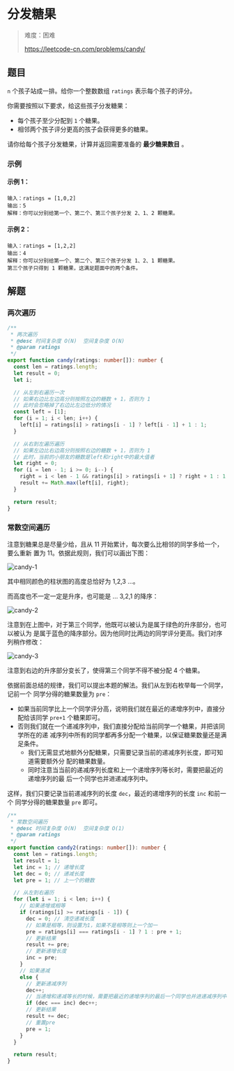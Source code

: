 # 分发糖果

> 难度：困难
>
> https://leetcode-cn.com/problems/candy/

## 题目

`n` 个孩子站成一排。给你一个整数数组 `ratings` 表示每个孩子的评分。

你需要按照以下要求，给这些孩子分发糖果：

- 每个孩子至少分配到 `1` 个糖果。
- 相邻两个孩子评分更高的孩子会获得更多的糖果。

请你给每个孩子分发糖果，计算并返回需要准备的 **最少糖果数目** 。

### 示例

#### 示例 1：

```
输入：ratings = [1,0,2]
输出：5
解释：你可以分别给第一个、第二个、第三个孩子分发 2、1、2 颗糖果。
```

#### 示例 2：

```
输入：ratings = [1,2,2]
输出：4
解释：你可以分别给第一个、第二个、第三个孩子分发 1、2、1 颗糖果。
第三个孩子只得到 1 颗糖果，这满足题面中的两个条件。
```

## 解题

### 两次遍历

```typescript
/**
 * 两次遍历
 * @desc 时间复杂度 O(N)  空间复杂度 O(N)
 * @param ratings
 */
export function candy(ratings: number[]): number {
  const len = ratings.length;
  let result = 0;
  let i;

  // 从左到右遍历一次
  // 如果右边比左边高分则按照左边的糖数 + 1，否则为 1
  // 此时会忽略掉了右边比左边低分的情况
  const left = [1];
  for (i = 1; i < len; i++) {
    left[i] = ratings[i] > ratings[i - 1] ? left[i - 1] + 1 : 1;
  }

  // 从右到左遍历遍历
  // 如果左边比右边高分则按照右边的糖数 + 1，否则为 1
  // 此时，当前的小朋友的糖数是left和right中的最大值者
  let right = 0;
  for (i = len - 1; i >= 0; i--) {
    right = i < len - 1 && ratings[i] > ratings[i + 1] ? right + 1 : 1;
    result += Math.max(left[i], right);
  }

  return result;
}
```

### 常数空间遍历

注意到糖果总是尽量少给，且从 11 开始累计，每次要么比相邻的同学多给一个，要么重新
置为 11。依据此规则，我们可以画出下图：

![candy-1](https://user-images.githubusercontent.com/54696834/159101936-22317acc-55aa-41b7-85af-f25fd3688684.png)

其中相同颜色的柱状图的高度总恰好为 1,2,3 …。

而高度也不一定一定是升序，也可能是 … 3,2,1 的降序：

![candy-2](https://user-images.githubusercontent.com/54696834/159101938-402727b0-66aa-4f61-9719-bf1c48620bcc.png)

注意到在上图中，对于第三个同学，他既可以被认为是属于绿色的升序部分，也可以被认为
是属于蓝色的降序部分。因为他同时比两边的同学评分更高。我们对序列稍作修改：

![candy-3](https://user-images.githubusercontent.com/54696834/159101935-5736f681-8707-4708-a296-ae3b0961895e.png)

注意到右边的升序部分变长了，使得第三个同学不得不被分配 4 个糖果。

依据前面总结的规律，我们可以提出本题的解法。我们从左到右枚举每一个同学，记前一个
同学分得的糖果数量为 `pre`：

- 如果当前同学比上一个同学评分高，说明我们就在最近的递增序列中，直接分配给该同学
  `pre+1` 个糖果即可。
- 否则我们就在一个递减序列中，我们直接分配给当前同学一个糖果，并把该同学所在的递
  减序列中所有的同学都再多分配一个糖果，以保证糖果数量还是满足条件。
  - 我们无需显式地额外分配糖果，只需要记录当前的递减序列长度，即可知道需要额外分
    配的糖果数量。
  - 同时注意当当前的递减序列长度和上一个递增序列等长时，需要把最近的递增序列的最
    后一个同学也并进递减序列中。

这样，我们只要记录当前递减序列的长度 `dec`，最近的递增序列的长度 `inc` 和前一个
同学分得的糖果数量 `pre` 即可。

```typescript
/**
 * 常数空间遍历
 * @desc 时间复杂度 O(N)  空间复杂度 O(1)
 * @param ratings
 */
export function candy2(ratings: number[]): number {
  const len = ratings.length;
  let result = 1;
  let inc = 1; // 递增长度
  let dec = 0; // 递减长度
  let pre = 1; // 上一个的糖数

  // 从左到右遍历
  for (let i = 1; i < len; i++) {
    // 如果递增或相等
    if (ratings[i] >= ratings[i - 1]) {
      dec = 0; // 清空递减长度
      // 如果是相等，则设置为1，如果不是相等则上一个加一
      pre = ratings[i] === ratings[i - 1] ? 1 : pre + 1;
      // 更新结果
      result += pre;
      // 更新递增长度
      inc = pre;
    }
    // 如果递减
    else {
      // 更新递减序列
      dec++;
      // 当递增和递减等长的时候，需要把最近的递增序列的最后一个同学也并进递减序列中
      if (dec === inc) dec++;
      // 更新结果
      result += dec;
      // 重置pre
      pre = 1;
    }
  }

  return result;
}
```
